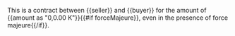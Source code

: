 This is a contract between {{seller}} and {{buyer}} for the amount of {{amount as "0,0.00 K"}}{{#if forceMajeure}}, even in the presence of force majeure{{/if}}.